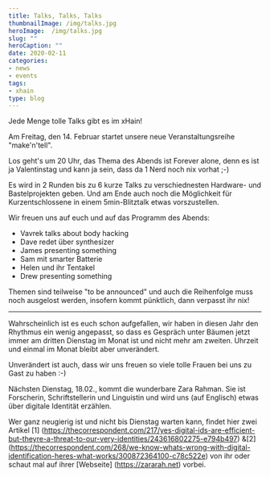 ```yaml
---
title: Talks, Talks, Talks
thumbnailImage: /img/talks.jpg
heroImage:  /img/talks.jpg
slug: ""
heroCaption: ""
date: 2020-02-11
categories:
- news
- events
tags:
- xhain
type: blog
---
```


Jede Menge tolle Talks gibt es im xHain!

Am Freitag, den 14. Februar startet unsere neue Veranstaltungsreihe "make'n'tell".

Los geht's um 20 Uhr, das Thema des Abends ist Forever alone, denn es ist ja Valentinstag und kann ja sein, dass da 1 Nerd noch nix vorhat ;-)

Es wird in 2 Runden bis zu 6 kurze Talks zu verschiednesten Hardware- und Bastelprojekten geben. Und am Ende auch noch die Möglichkeit für Kurzentschlossene in einem 5min-Blitztalk etwas vorszustellen.

Wir freuen uns auf euch und auf das Programm des Abends:

* Vavrek talks about body hacking
* Dave redet über synthesizer
* James presenting something
* Sam mit smarter Batterie
* Helen und ihr Tentakel
* Drew presenting something

Themen sind teilweise "to be announced" und auch die Reihenfolge muss noch ausgelost werden, insofern kommt pünktlich, dann verpasst ihr nix!

---

Wahrscheinlich ist es euch schon aufgefallen, wir haben in diesen Jahr den Rhythmus ein wenig angepasst, so dass es Gespräch unter Bäumen jetzt immer am dritten Dienstag im Monat ist und nicht mehr am zweiten. Uhrzeit und einmal im Monat bleibt aber unverändert.

Unverändert ist auch, dass wir uns freuen so viele tolle Frauen bei uns zu Gast zu haben :-)

Nächsten Dienstag, 18.02., kommt die wunderbare Zara Rahman. Sie ist Forscherin, Schriftstellerin und Linguistin und wird uns (auf Englisch) etwas über digitale Identität erzählen.

Wer ganz neugierig ist und nicht bis Dienstag warten kann, findet hier zwei Artikel [1] (https://thecorrespondent.com/217/yes-digital-ids-are-efficient-but-theyre-a-threat-to-our-very-identities/243616802275-e794b497) &[2] (https://thecorrespondent.com/268/we-know-whats-wrong-with-digital-identification-heres-what-works/300872364100-c78c522e) von ihr oder schaut mal auf ihrer [Webseite] (https://zararah.net) vorbei.
